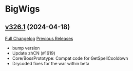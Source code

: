 # BigWigs

## [v326.1](https://github.com/BigWigsMods/BigWigs/tree/v326.1) (2024-04-18)
[Full Changelog](https://github.com/BigWigsMods/BigWigs/compare/v326...v326.1) [Previous Releases](https://github.com/BigWigsMods/BigWigs/releases)

- bump version  
- Update zhCN (#1619)  
- Core/BossPrototype: Compat code for GetSpellCooldown  
- Drycoded fixes for the war within beta  
